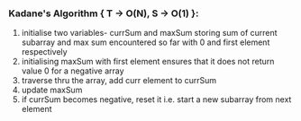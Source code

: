 ### Kadane's Algorithm { T -> O(N), S -> O(1) }:
1. initialise two variables- currSum and maxSum storing sum of current subarray and max sum encountered so far with 0 and first element respectively
2. initialising maxSum with first element ensures that it does not return value 0 for a negative array
3. traverse thru the array, add curr element to currSum
4. update maxSum
5. if currSum becomes negative, reset it i.e. start a new subarray from next element
